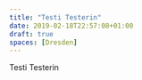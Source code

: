 ```yaml
---
title: "Testi Testerin"
date: 2019-02-18T22:57:08+01:00
draft: true
spaces: [Dresden]
---
```


Testi Testerin
